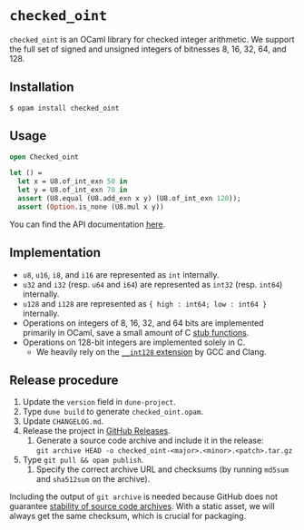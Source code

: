 # `checked_oint`

`checked_oint` is an OCaml library for checked integer arithmetic. We support the full set of signed and unsigned integers of bitnesses 8, 16, 32, 64, and 128.

## Installation

```
$ opam install checked_oint
```

## Usage

```ocaml
open Checked_oint

let () =
  let x = U8.of_int_exn 50 in
  let y = U8.of_int_exn 70 in
  assert (U8.equal (U8.add_exn x y) (U8.of_int_exn 120));
  assert (Option.is_none (U8.mul x y))
```

You can find the API documentation [here](https://hirrolot.github.io/checked_oint/checked_oint/Checked_oint/index.html).

## Implementation

 - `u8`, `u16`, `i8`, and `i16` are represented as `int` internally.
 - `u32` and `i32` (resp. `u64` and `i64`) are represented as `int32` (resp. `int64`) internally.
 - `u128` and `i128` are represented as `{ high : int64; low : int64 }` internally.
 - Operations on integers of 8, 16, 32, and 64 bits are implemented primarily in OCaml, save a small amount of C [stub functions].
 - Operations on 128-bit integers are implemented solely in C.
   - We heavily rely on the [`__int128` extension] by GCC and Clang.

[stub functions]: https://ocaml.org/manual/latest/intfc.html
[`__int128` extension]: https://gcc.gnu.org/onlinedocs/gcc/_005f_005fint128.html

## Release procedure

 1. Update the `version` field in `dune-project`.
 1. Type `dune build` to generate `checked_oint.opam`.
 1. Update `CHANGELOG.md`.
 1. Release the project in [GitHub Releases].
    1. Generate a source code archive and include it in the release:
       <br>`git archive HEAD -o checked_oint-<major>.<minor>.<patch>.tar.gz`
 1. Type `git pull && opam publish`.
    1. Specify the correct archive URL and checksums (by running `md5sum` and `sha512sum` on the archive).

[GitHub Releases]: https://github.com/hirrolot/checked_oint/releases

Including the output of `git archive` is needed because GitHub does not guarantee [stability of source code archives]. With a static asset, we will always get the same checksum, which is crucial for packaging.

[stability of source code archives]: https://github.blog/open-source/git/update-on-the-future-stability-of-source-code-archives-and-hashes/
